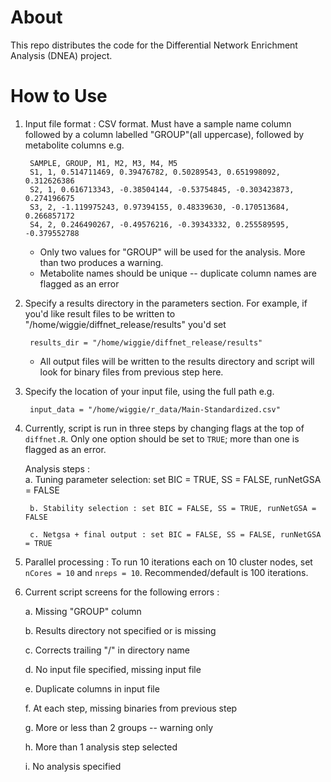 # About

This repo distributes the code for the Differential Network Enrichment Analysis (DNEA) project. 

# How to Use

1. Input file format : CSV format.   Must have a sample name column followed by a column 
   labelled "GROUP"(all uppercase), followed by metabolite columns e.g.
	
		SAMPLE, GROUP, M1, M2, M3, M4, M5
		S1, 1, 0.514711469, 0.39476782, 0.50289543, 0.651998092, 0.312626386
		S2, 1, 0.616713343, -0.38504144, -0.53754845, -0.303423873, 0.274196675
		S3, 2, -1.119975243, 0.97394155, 0.48339630, -0.170513684, 0.266857172
		S4, 2, 0.246490267, -0.49576216, -0.39343332, 0.255589595, -0.379552788
    
   * Only two values for "GROUP" will be used for the analysis.  More than two produces a warning.
   * Metabolite names should be unique -- duplicate column names are flagged as an error


2. Specify a results directory in the parameters section. For example, if you'd like result files to be written to "/home/wiggie/diffnet_release/results" you'd set 
	
		results_dir = "/home/wiggie/diffnet_release/results"
	
   * All output files will be written to the results directory and script will look for binary files from previous step here.


3. Specify the location of your input file, using the full path e.g. 
	
		input_data = "/home/wiggie/r_data/Main-Standardized.csv"


4. Currently, script is run in three steps by changing flags at the top of `diffnet.R`.  Only one option should be set to `TRUE`; more than one is flagged as an error.

   Analysis steps :   
		a. Tuning parameter selection:  set BIC = TRUE, SS = FALSE, runNetGSA = FALSE
		
		b. Stability selection : set BIC = FALSE, SS = TRUE, runNetGSA = FALSE
		
		c. Netgsa + final output : set BIC = FALSE, SS = FALSE, runNetGSA = TRUE
    

5. Parallel processing : To run 10 iterations each on 10 cluster nodes, set `nCores = 10`  and `nreps = 10`.  Recommended/default is 100 iterations.  


6. Current script screens for the following errors : 

	a.	Missing "GROUP" column
	
	b.	Results directory not specified or is missing
	
	c.  Corrects trailing "/" in directory name
	
	d.	No input file specified, missing input file
	
	e.	Duplicate columns in input file
	
	f.	At each step, missing binaries from previous step
	
	g.	More or less than 2 groups -- warning only
	
	h.	More than 1 analysis step selected
	
	i.	No analysis specified
		

